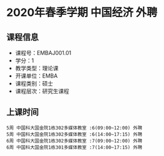 # 2020年春季学期 中国经济 外聘






## 课程信息

- 课程号：EMBAJ001.01
- 学分：1
- 教学类型：理论课
- 开课单位：EMBA
- 课程类别：硕士
- 课程层次：研究生课程

## 上课时间

```
5周 中国科大国金院1栋302多媒体教室 :6(09:00~12:00) 外聘
5周 中国科大国金院1栋302多媒体教室 :6(14:00~17:15) 外聘
6周 中国科大国金院1栋302多媒体教室 :7(09:00~12:00) 外聘
6周 中国科大国金院1栋301多媒体教室 :7(14:00~17:15) 外聘
```

